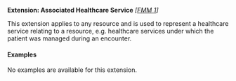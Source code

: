 **Extension: Associated Healthcare Service**  *[[FMM 1](guidance.html)]*

This extension applies to any resource and is used to represent a healthcare service relating to a resource, e.g. healthcare services under which the patient was managed during an encounter.

#### Examples

No examples are available for this extension.
